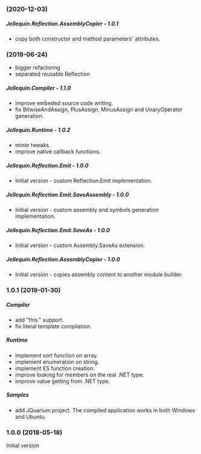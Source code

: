 ### (2020-12-03)

##### Jellequin.Reflection.AssemblyCopier - 1.0.1
* copy both constructor and method parameters' attributes.

### (2019-06-24)  
* bigger refactoring
* separated reusable Reflection

##### Jellequin.Compiler - 1.1.0
* improve embeded source code writing.
* fix BitwiseAndAssign, PlusAssign, MinusAssign and UnaryOperator generation.

##### Jellequin.Runtime - 1.0.2
* minor tweaks.
* improve native callback functions.

##### Jellequin.Reflection.Emit - 1.0.0
* Initial version - custom Reflection.Emit implementation.

##### Jellequin.Reflection.Emit.SaveAssembly - 1.0.0
* Initial version - custom assembly and symbols generation implementation.

##### Jellequin.Reflection.Emit.SaveAs - 1.0.0
* Initial version - custom Assembly.SaveAs extension.

##### Jellequin.Reflection.AssemblyCopier - 1.0.0
* Initial version - copies assembly content to another module builder.

### 1.0.1 (2019-01-30)  
##### Compiler
* add "this." support.
* fix literal template compilation.

##### Runtime
* implement sort function on array.
* implement enumeration on string.
* implement ES function creation.
* improve looking for members on the real .NET type.
* improve value getting from .NET type.

##### Samples
* add JQuarium project. The compiled application works in both Windows and Ubuntu.

### 1.0.0 (2018-05-18)  
Initial version
